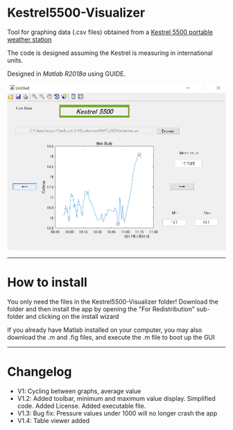 # Kestrel5500-Visualizer

Tool for graphing data (.csv files) obtained from a [Kestrel 5500 portable weather station](https://kestrelinstruments.com/)

The code is designed assuming the Kestrel is measuring in international units.

Designed in _Matlab R2018a_ using GUIDE.


![Screenshot](https://github.com/sosavle/Kestrel5500-Visualizer/blob/master/SnipMatlab.PNG)

*********
# How to install

You only need the files in the Kestrel5500-Visualizer folder!
Download the folder and then install the app by opening the "For Redistribution" sub-folder and clicking on the install wizard

If you already have Matlab installed on your computer, you may also download the .m and .fig files, and execute the .m file to boot up the GUI

*********
# Changelog

* V1: Cycling between graphs, average value
* V1.2: Added toolbar, minimum and maximum value display. Simplified code. Added License. Added executable file.
* V1.3: Bug fix: Pressure values under 1000 will no longer crash the app
* V1.4: Table viewer added
